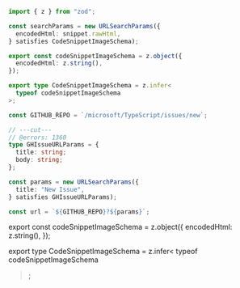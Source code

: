 ```ts
import { z } from "zod";

const searchParams = new URLSearchParams({
  encodedHtml: snippet.rawHtml,
} satisfies CodeSnippetImageSchema);

export const codeSnippetImageSchema = z.object({
  encodedHtml: z.string(),
});

export type CodeSnippetImageSchema = z.infer<
  typeof codeSnippetImageSchema
>;
```

```ts twoslash
const GITHUB_REPO = `/microsoft/TypeScript/issues/new`;

// ---cut---
// @errors: 1360
type GHIssueURLParams = {
  title: string;
  body: string;
};

const params = new URLSearchParams({
  title: "New Issue",
} satisfies GHIssueURLParams);

const url = `${GITHUB_REPO}?${params}`;
```

export const codeSnippetImageSchema = z.object({
encodedHtml: z.string(),
});

export type CodeSnippetImageSchema = z.infer<
typeof codeSnippetImageSchema

> ;

```

```
